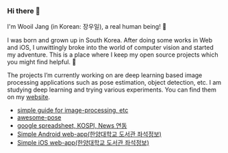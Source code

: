 ### Hi there 👋
I'm Wooil Jang (in Korean: 장우일), a real human being! :runner:

I was born and grown up in South Korea. After doing some works in Web and iOS, I unwittingly broke into the world of computer vision and started my adventure. This is a place where I keep my open source projects which you might find helpful. 🌱

The projects I’m currently working on are deep learning based image processing applications such as pose estimation, object detection, etc. I am studying deep learning and trying various experiments. You can find them on my [website](https://woo1.github.io/).

* [simple guide for image-processing, etc](https://github.com/woo1/simple_guide)
* [awesome-pose](https://github.com/woo1/awesome-pose)
* [google spreadsheet, KOSPI, News 연동](https://github.com/woo1/google-apps-script-example)
* [Simple Android web-app(한양대학교 도서관 좌석정보)](https://github.com/woo1/Hanyanglib-Android)
* [Simple iOS web-app(한양대학교 도서관 좌석정보)](https://github.com/woo1/Hanyanglib-ios)
<!--
**woo1/woo1** is a ✨ _special_ ✨ repository because its `README.md` (this file) appears on your GitHub profile.

Here are some ideas to get you started:

- 🔭 I’m currently working on ...
- 🌱 I’m currently learning ...
- 👯 I’m looking to collaborate on ...
- 🤔 I’m looking for help with ...
- 💬 Ask me about ...
- 📫 How to reach me: ...
- 😄 Pronouns: ...
- ⚡ Fun fact: ...
-->
